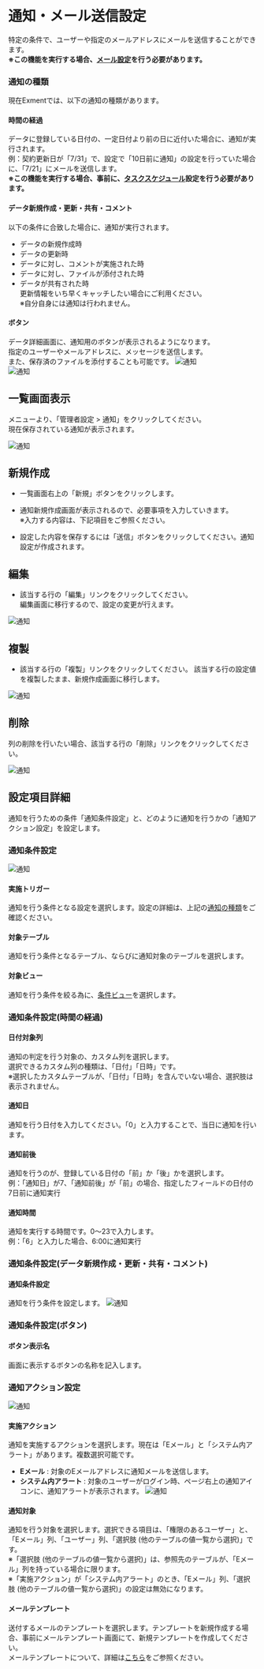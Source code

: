 # 通知・メール送信設定
特定の条件で、ユーザーや指定のメールアドレスにメールを送信することができます。  
**※この機能を実行する場合、[メール設定](/ja/system_setting#システムメール設定)を行う必要があります。**

### 通知の種類
現在Exmentでは、以下の通知の種類があります。

#### 時間の経過
データに登録している日付の、一定日付より前の日に近付いた場合に、通知が実行されます。  
例：契約更新日が「7/31」で、設定で「10日前に通知」の設定を行っていた場合に、「7/21」にメールを送信します。    
**※この機能を実行する場合、事前に、[タスクスケジュール](/ja/quickstart_more?id=タスクスケジュール)設定を行う必要があります。**

#### データ新規作成・更新・共有・コメント
以下の条件に合致した場合に、通知が実行されます。
- データの新規作成時
- データの更新時
- データに対し、コメントが実施された時
- データに対し、ファイルが添付された時
- データが共有された時  
更新情報をいち早くキャッチしたい場合にご利用ください。  
※自分自身には通知は行われません。

#### ボタン
データ詳細画面に、通知用のボタンが表示されるようになります。  
指定のユーザーやメールアドレスに、メッセージを送信します。  
また、保存済のファイルを添付することも可能です。
![通知](img/notify/notify_button1.png)  
![通知](img/notify/notify_button3.png)  


## 一覧画面表示
メニューより、「管理者設定 > 通知」をクリックしてください。  
現在保存されている通知が表示されます。

![通知](img/notify/notify_grid1.png)  


## 新規作成 
- 一覧画面右上の「新規」ボタンをクリックします。
  
- 通知新規作成画面が表示されるので、必要事項を入力していきます。  
※入力する内容は、下記項目をご参照ください。

- 設定した内容を保存するには「送信」ボタンをクリックしてください。通知設定が作成されます。

## 編集
- 該当する行の「編集」リンクをクリックしてください。  
編集画面に移行するので、設定の変更が行えます。  

![通知](img/notify/notify_edit.png)  

## 複製
- 該当する行の「複製」リンクをクリックしてください。
該当する行の設定値を複製したまま、新規作成画面に移行します。

![通知](img/notify/notify_copy.png)  

## 削除
列の削除を行いたい場合、該当する行の「削除」リンクをクリックしてください。  

![通知](img/notify/notify_delete.png)  

## 設定項目詳細
通知を行うための条件「通知条件設定」と、どのように通知を行うかの「通知アクション設定」を設定します。  

### 通知条件設定

![通知](img/notify/notify_form1.png)  

#### 実施トリガー
通知を行う条件となる設定を選択します。設定の詳細は、上記の[通知の種類](#通知の種類)をご確認ください。

#### 対象テーブル
通知を行う条件となるテーブル、ならびに通知対象のテーブルを選択します。

#### 対象ビュー
通知を行う条件を絞る為に、[条件ビュー](/ja/view.md?id=条件ビュー)を選択します。

### 通知条件設定(時間の経過)

#### 日付対象列
通知の判定を行う対象の、カスタム列を選択します。  
選択できるカスタム列の種類は、「日付」「日時」です。  
※選択したカスタムテーブルが、「日付」「日時」を含んでいない場合、選択肢は表示されません。

#### 通知日
通知を行う日付を入力してください。「0」と入力することで、当日に通知を行います。

#### 通知前後
通知を行うのが、登録している日付の「前」か「後」かを選択します。  
例：「通知日」が7、「通知前後」が「前」の場合、指定したフィールドの日付の7日前に通知実行

#### 通知時間
通知を実行する時間です。0～23で入力します。  
例：「6」と入力した場合、6:00に通知実行


### 通知条件設定(データ新規作成・更新・共有・コメント)

#### 通知条件設定
通知を行う条件を設定します。
![通知](img/notify/notify_saved.png)  


### 通知条件設定(ボタン)

#### ボタン表示名
画面に表示するボタンの名称を記入します。


### 通知アクション設定

![通知](img/notify/notify_form2.png)  

#### 実施アクション
通知を実施するアクションを選択します。現在は「Eメール」と「システム内アラート」があります。複数選択可能です。
- **Eメール** : 対象のEメールアドレスに通知メールを送信します。
- **システム内アラート** : 対象のユーザーがログイン時、ページ右上の通知アイコンに、通知アラートが表示されます。 
![通知](img/notify/notify_navbar1.png)  


#### 通知対象
通知を行う対象を選択します。選択できる項目は、「権限のあるユーザー」と、「Eメール」列、「ユーザー」列、「選択肢 (他のテーブルの値一覧から選択)」です。  
※「選択肢 (他のテーブルの値一覧から選択)」は、参照先のテーブルが、「Eメール」列を持っている場合に限ります。  
※「実施アクション」が「システム内アラート」のとき、「Eメール」列、「選択肢 (他のテーブルの値一覧から選択)」の設定は無効になります。


#### メールテンプレート
送付するメールのテンプレートを選択します。テンプレートを新規作成する場合、事前にメールテンプレート画面にて、新規テンプレートを作成してください。  
メールテンプレートについて、詳細は[こちら](/ja/mail)をご参照ください。